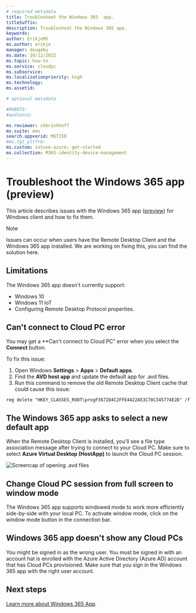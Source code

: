 ```yaml
---
# required metadata
title: Troubleshoot the Windows 365  app.
titleSuffix:
description: Troubleshoot the Windows 365 app.
keywords:
author: ErikjeMS
ms.author: erikje
manager: dougeby
ms.date: 10/12/2022
ms.topic: how-to
ms.service: cloudpc
ms.subservice:
ms.localizationpriority: high
ms.technology:
ms.assetid: 

# optional metadata

#ROBOTS:
#audience:

ms.reviewer: chbrinkhoff
ms.suite: ems
search.appverid: MET150
#ms.tgt_pltfrm:
ms.custom: intune-azure; get-started
ms.collection: M365-identity-device-management
---
```


# Troubleshoot the Windows 365 app (preview)

This article describes issues with the Windows 365 app ([preview](../public-preview.md)) for Windows client and how to fix them.

> [!Note]
> Issues can occur when users have the Remote Desktop Client and the Windows 365 app installed. We are working on fixing this, you can find the solution here. 

## Limitations

The Windows 365 app doesn't currently support:

- Windows 10
- Windows 11 IoT
- Configuring Remote Desktop Protocol properties.

## Can't connect to Cloud PC error

You may get a **Can't connect to Cloud PC" error when you select the **Connect** button.

To fix this issue:

1. Open Windows **Settings** > **Apps** > **Default apps**.
2. Find the **AVD host app** and update the default app for .avd files.
3. Run this command to remove the old Remote Desktop Client cache that could cause this issue:

```reg delete "HKEY_CLASSES_ROOT\progF3672D4C2FFE4422A53C78C345774E2D" /f```

## The Windows 365 app asks to select a new default app 

When the Remote Desktop Client is installed, you'll see a file type association message after trying to connect to your Cloud PC. Make sure to select **Azure Virtual Desktop (HostApp)** to launch the Cloud PC session.

![Screencap of opening .avd files](./media/troubleshoot-windows-365-app/azure-virtual-desktop.png)

## Change Cloud PC session from full screen to window mode  

The Windows 365 app supports windowed mode to work more efficiently side-by-side with your local PC. To activate window mode, click on the window mode button in the connection bar.  

## Windows 365 app doesn't show any Cloud PCs

You might be signed in as the wrong user. You must be signed in with an account hat is enrolled with the Azure Active Directory (Azure AD) account that has Cloud PCs provisioned. Make sure that you sign in the Windows 365 app with the right user account.

<!-- ########################## -->
## Next steps

[Learn more about Windows 365 App](https://support.microsoft.com/topic/cbb0d4d5-69d4-4f00-b050-6dc7a02d02d0).
